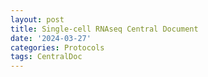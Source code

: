 ```yaml
---
layout: post
title: Single-cell RNAseq Central Document
date: '2024-03-27'
categories: Protocols
tags: CentralDoc
---
```

